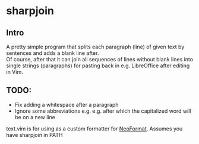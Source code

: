# sharpjoin
## Intro

A pretty simple program that splits each paragraph (line) of given text by sentences and adds a blank line after.  
Of course, after that it can join all sequences of lines without blank lines into single strings (paragraphs) for pasting back in e.g. LibreOffice after editing in Vim.

## TODO:
* Fix adding a whitespace after a paragraph
* Ignore some abbreviations e.g. e.g. after which the capitalized word will be on a new line

text.vim is for using as a custom formatter for [NeoFormat](https://github.com/sbdchd/neoformat).
Assumes you have sharpjoin in PATH

